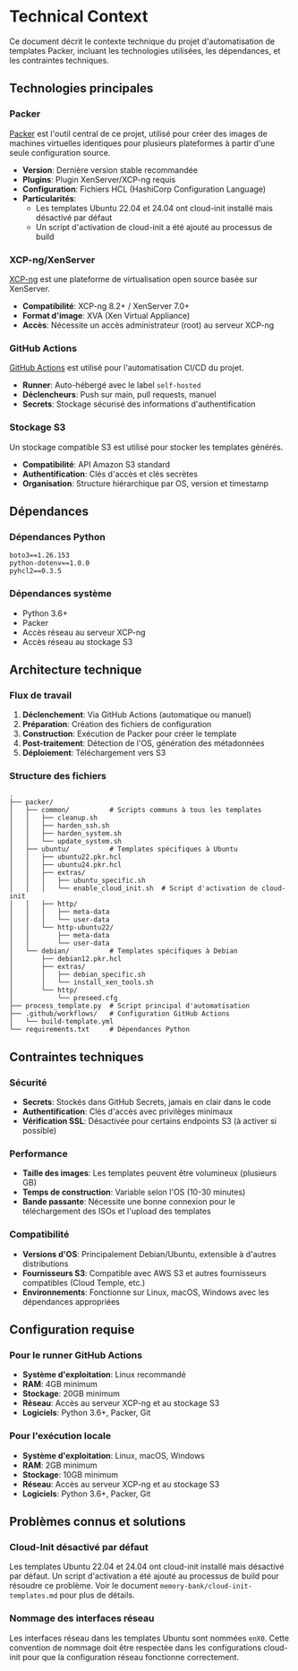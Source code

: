 # Technical Context

Ce document décrit le contexte technique du projet d'automatisation de templates Packer, incluant les technologies utilisées, les dépendances, et les contraintes techniques.

## Technologies principales

### Packer

[Packer](https://www.packer.io/) est l'outil central de ce projet, utilisé pour créer des images de machines virtuelles identiques pour plusieurs plateformes à partir d'une seule configuration source.

- **Version**: Dernière version stable recommandée
- **Plugins**: Plugin XenServer/XCP-ng requis
- **Configuration**: Fichiers HCL (HashiCorp Configuration Language)
- **Particularités**: 
  - Les templates Ubuntu 22.04 et 24.04 ont cloud-init installé mais désactivé par défaut
  - Un script d'activation de cloud-init a été ajouté au processus de build

### XCP-ng/XenServer

[XCP-ng](https://xcp-ng.org/) est une plateforme de virtualisation open source basée sur XenServer.

- **Compatibilité**: XCP-ng 8.2+ / XenServer 7.0+
- **Format d'image**: XVA (Xen Virtual Appliance)
- **Accès**: Nécessite un accès administrateur (root) au serveur XCP-ng

### GitHub Actions

[GitHub Actions](https://github.com/features/actions) est utilisé pour l'automatisation CI/CD du projet.

- **Runner**: Auto-hébergé avec le label `self-hosted`
- **Déclencheurs**: Push sur main, pull requests, manuel
- **Secrets**: Stockage sécurisé des informations d'authentification

### Stockage S3

Un stockage compatible S3 est utilisé pour stocker les templates générés.

- **Compatibilité**: API Amazon S3 standard
- **Authentification**: Clés d'accès et clés secrètes
- **Organisation**: Structure hiérarchique par OS, version et timestamp

## Dépendances

### Dépendances Python

```
boto3==1.26.153
python-dotenv==1.0.0
pyhcl2==0.3.5
```

### Dépendances système

- Python 3.6+
- Packer
- Accès réseau au serveur XCP-ng
- Accès réseau au stockage S3

## Architecture technique

### Flux de travail

1. **Déclenchement**: Via GitHub Actions (automatique ou manuel)
2. **Préparation**: Création des fichiers de configuration
3. **Construction**: Exécution de Packer pour créer le template
4. **Post-traitement**: Détection de l'OS, génération des métadonnées
5. **Déploiement**: Téléchargement vers S3

### Structure des fichiers

```
.
├── packer/
│   ├── common/          # Scripts communs à tous les templates
│   │   ├── cleanup.sh
│   │   ├── harden_ssh.sh
│   │   ├── harden_system.sh
│   │   └── update_system.sh
│   ├── ubuntu/          # Templates spécifiques à Ubuntu
│   │   ├── ubuntu22.pkr.hcl
│   │   ├── ubuntu24.pkr.hcl
│   │   ├── extras/
│   │   │   ├── ubuntu_specific.sh
│   │   │   └── enable_cloud_init.sh  # Script d'activation de cloud-init
│   │   ├── http/
│   │   │   ├── meta-data
│   │   │   └── user-data
│   │   └── http-ubuntu22/
│   │       ├── meta-data
│   │       └── user-data
│   └── debian/          # Templates spécifiques à Debian
│       ├── debian12.pkr.hcl
│       ├── extras/
│       │   ├── debian_specific.sh
│       │   └── install_xen_tools.sh
│       └── http/
│           └── preseed.cfg
├── process_template.py  # Script principal d'automatisation
├── .github/workflows/   # Configuration GitHub Actions
│   └── build-template.yml
└── requirements.txt     # Dépendances Python
```

## Contraintes techniques

### Sécurité

- **Secrets**: Stockés dans GitHub Secrets, jamais en clair dans le code
- **Authentification**: Clés d'accès avec privilèges minimaux
- **Vérification SSL**: Désactivée pour certains endpoints S3 (à activer si possible)

### Performance

- **Taille des images**: Les templates peuvent être volumineux (plusieurs GB)
- **Temps de construction**: Variable selon l'OS (10-30 minutes)
- **Bande passante**: Nécessite une bonne connexion pour le téléchargement des ISOs et l'upload des templates

### Compatibilité

- **Versions d'OS**: Principalement Debian/Ubuntu, extensible à d'autres distributions
- **Fournisseurs S3**: Compatible avec AWS S3 et autres fournisseurs compatibles (Cloud Temple, etc.)
- **Environnements**: Fonctionne sur Linux, macOS, Windows avec les dépendances appropriées

## Configuration requise

### Pour le runner GitHub Actions

- **Système d'exploitation**: Linux recommandé
- **RAM**: 4GB minimum
- **Stockage**: 20GB minimum
- **Réseau**: Accès au serveur XCP-ng et au stockage S3
- **Logiciels**: Python 3.6+, Packer, Git

### Pour l'exécution locale

- **Système d'exploitation**: Linux, macOS, Windows
- **RAM**: 2GB minimum
- **Stockage**: 10GB minimum
- **Réseau**: Accès au serveur XCP-ng et au stockage S3
- **Logiciels**: Python 3.6+, Packer, Git

## Problèmes connus et solutions

### Cloud-Init désactivé par défaut

Les templates Ubuntu 22.04 et 24.04 ont cloud-init installé mais désactivé par défaut. Un script d'activation a été ajouté au processus de build pour résoudre ce problème. Voir le document `memory-bank/cloud-init-templates.md` pour plus de détails.

### Nommage des interfaces réseau

Les interfaces réseau dans les templates Ubuntu sont nommées `enX0`. Cette convention de nommage doit être respectée dans les configurations cloud-init pour que la configuration réseau fonctionne correctement.
